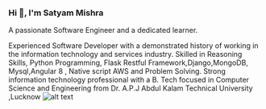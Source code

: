 ### Hi  👋, I'm Satyam Mishra

A passionate Software Engineer and a dedicated learner.

Experienced Software Developer with a demonstrated history of working in the information technology and services industry. Skilled in Reasoning Skills, Python Programming, Flask Restful Framework,Django,MongoDB, Mysql,Angular 8 , Native script AWS and Problem Solving. Strong information technology professional with a B. Tech focused in Computer Science and Engineering from  Dr. A.P.J Abdul Kalam Technical University ,Lucknow 
![alt text](https://www.google.com/search?q=angular+image&sxsrf=ALeKk00jto_Em6qfeUayLDR33fml7lOXuA:1605778204486&tbm=isch&source=iu&ictx=1&fir=TRedJao56YuSgM%252CQE_lNBwGSBvwZM%252C_&vet=1&usg=AI4_-kQZ9ySicLjZnVut8BmGuaFcCvlVDw&sa=X&ved=2ahUKEwjMmd37pY7tAhW9H7cAHaTMBGAQ9QF6BAgSEEw#imgrc=TRedJao56YuSgM)
 
